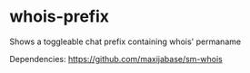 # whois-prefix
Shows a toggleable chat prefix containing whois' permaname

Dependencies: https://github.com/maxijabase/sm-whois
